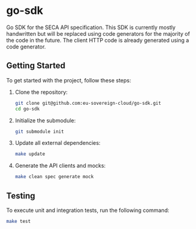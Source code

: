 # go-sdk

Go SDK for the SECA API specification. This SDK is currently mostly handwritten but will be replaced using code generators for the majority of the code in the future. The client HTTP code is already generated using a code generator.

## Getting Started

To get started with the project, follow these steps:

1. Clone the repository:

    ```sh
    git clone git@github.com:eu-sovereign-cloud/go-sdk.git
    cd go-sdk
    ```

2. Initialize the submodule:

    ```sh
    git submodule init
    ```

3. Update all external dependencies:

    ```sh
    make update
    ```

4. Generate the API clients and mocks:

    ```sh
    make clean spec generate mock
    ```

## Testing

To execute unit and integration tests, run the following command:

```sh
make test
```
